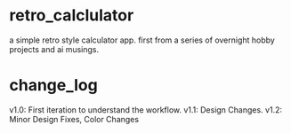# retro_calclulator
 a simple retro style calculator app. first from a series of overnight hobby projects and ai musings. 

# change_log
v1.0: First iteration to understand the workflow.
v1.1: Design Changes.
v1.2: Minor Design Fixes, Color Changes
